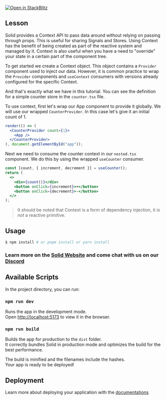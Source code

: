 [![Open in StackBlitz](https://developer.stackblitz.com/img/open_in_stackblitz.svg)](https://stackblitz.com/github/edivados/solid-tutorials/tree/main/tutorials/stores_context?file=src/counter.jsx,src/nested.jsx,src/main.jsx)

## Lesson

Solid provides a Context API to pass data around without relying on passing through props. This is useful for sharing Signals and Stores. Using Context has the benefit of being created as part of the reactive system and managed by it. Context is also useful when you have a need to "override" your state in a certain part of the component tree.

To get started we create a Context object. This object contains a `Provider` component used to inject our data. However, it is common practice to wrap the `Provider` components and `useContext` consumers with versions already configured for the specific Context.

And that's exactly what we have in this tutorial. You can see the definition for a simple counter store in the `counter.tsx` file.

To use context, first let's wrap our App component to provide it globally. We will use our wrapped `CounterProvider`. In this case let's give it an initial count of 1.

```jsx
render(() => (
  <CounterProvider count={1}>
    <App />
  </CounterProvider>
), document.getElementById("app"));
```

Next we need to consume the counter context in our `nested.tsx` component. We do this by using the wrapped `useCounter` consumer.

```jsx
const [count, { increment, decrement }] = useCounter();
return (
  <>
    <div>{count()}</div>
    <button onClick={increment}>+</button>
    <button onClick={decrement}>-</button>
  </>
);
```

> It should be noted that Context is a form of dependency injection, it _is not_ a reactive primitive.


## Usage

```bash
$ npm install # or pnpm install or yarn install
```

### Learn more on the [Solid Website](https://solidjs.com) and come chat with us on our [Discord](https://discord.com/invite/solidjs)

## Available Scripts

In the project directory, you can run:

### `npm run dev`

Runs the app in the development mode.<br>
Open [http://localhost:5173](http://localhost:5173) to view it in the browser.

### `npm run build`

Builds the app for production to the `dist` folder.<br>
It correctly bundles Solid in production mode and optimizes the build for the best performance.

The build is minified and the filenames include the hashes.<br>
Your app is ready to be deployed!

## Deployment

Learn more about deploying your application with the [documentations](https://vitejs.dev/guide/static-deploy.html)
